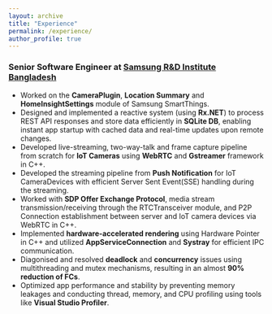 ```yaml
---
layout: archive
title: "Experience"
permalink: /experience/
author_profile: true
---
```

### Senior Software Engineer at [Samsung R&D Institute Bangladesh](https://research.samsung.com/srbd)

- Worked on the **CameraPlugin**, **Location Summary** and **HomeInsightSettings** module of Samsung SmartThings.
- Designed and implemented a reactive system (using **Rx.NET**) to process REST API responses and store data efficiently in **SQLite DB**, enabling instant app startup with cached data and real-time updates upon remote changes.
- Developed live-streaming, two-way-talk and frame capture pipeline from scratch for **IoT Cameras** using **WebRTC** and **Gstreamer** framework in C++.
- Developed the streaming pipeline from **Push Notification** for IoT CameraDevices with efficient Server Sent Event(SSE) handling during the streaming.
- Worked with **SDP Offer Exchange Protocol**, media stream transmission/receiving through the RTCTransceiver module, and P2P Connection establishment between server and IoT camera devices via WebRTC in C++.
- Implemented **hardware-accelerated rendering** using Hardware Pointer in C++ and utilized
**AppServiceConnection** and **Systray** for efficient IPC communication.
- Diagonised and resolved **deadlock** and **concurrency** issues using multithreading and mutex mechanisms, resulting in an almost **90% reduction of FCs**.
- Optimized app performance and stability by preventing memory leakages and conducting thread, memory, and CPU profiling using tools like **Visual Studio Profiler**.
